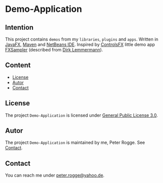 Demo-Application
===



Intention
---

This project contains `demos` from my `libraries`, `plugins` and `apps`. Written 
in [JavaFX], [Maven] and [NetBeans IDE]. Inspired by [ControlsFX] little demo app 
[FXSampler] (described from [Dirk Lemmermann]).


Content
---

* [License](#License)
* [Autor](#Autor)
* [Contact](#Contact)



License<a name="License" />
---

The project `Demo-Application` is licensed under [General Public License 3.0].



Autor<a name="Autor" />
---

The project `Demo-Application` is maintained by me, Peter Rogge. See [Contact](#Contact).



Contact<a name="Contact" />
---

You can reach me under <peter.rogge@yahoo.de>.



[//]: # (Images)



[//]: # (Links)
[ControlsFX]:http://fxexperience.com/controlsfx/
[Dirk Lemmermann]:http://dlsc.com/
[FXSampler]:http://dlsc.com/2017/03/02/fxsampler/
[General Public License 3.0]:http://www.gnu.org/licenses/gpl-3.0.en.html
[JavaFX]:http://docs.oracle.com/javase/8/javase-clienttechnologies.htm
[Maven]:http://maven.apache.org/
[NetBeans IDE]:https://netbeans.org/
